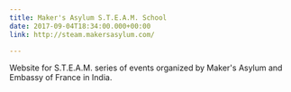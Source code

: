 ```yaml
---
title: Maker's Asylum S.T.E.A.M. School
date: 2017-09-04T18:34:00.000+00:00
link: http://steam.makersasylum.com/

---
```

Website for S.T.E.A.M. series of events organized by Maker's Asylum and Embassy of France in India.